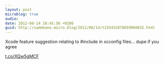 ```yaml
---
layout: post
microblog: true
audio: 
date: 2012-08-14 18:45:56 +0100
guid: http://samdeane.micro.blog/2012/08/14/t235432078659960832.html
---
```

Xcode feature suggestion relating to #include in xcconfig files… dupe if you agree

[t.co/XQw5gMCF](http://t.co/XQw5gMCF)
